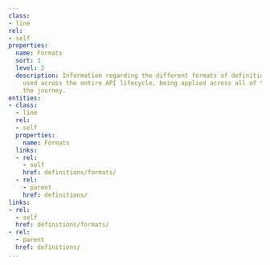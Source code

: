 ```yaml
---
class:
- line
rel:
- self
properties:
  name: Formats
  sort: 1
  level: 2
  description: Information regarding the different formats of definitions that are
    used across the entire API lifecycle, being applied across all of the stops along
    the journey.
entities:
- class:
  - line
  rel:
  - self
  properties:
    name: Formats
  links:
  - rel:
    - self
    href: definitions/formats/
  - rel:
    - parent
    href: definitions/
links:
- rel:
  - self
  href: definitions/formats/
- rel:
  - parent
  href: definitions/
...
```

